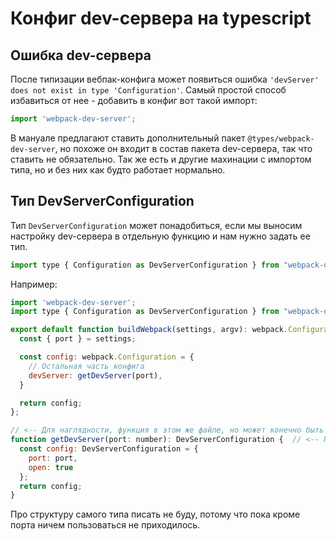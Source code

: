 # Конфиг dev-сервера на typescript

## Ошибка dev-сервера

После типизации вебпак-конфига может появиться ошибка `'devServer' does not exist in type 'Configuration'`. Самый простой способ избавиться от нее - добавить в конфиг вот такой импорт:

```javascript
import 'webpack-dev-server';
```

В мануале предлагают ставить дополнительный пакет `@types/webpack-dev-server`, но похоже он входит в состав пакета dev-сервера, так что ставить не обязательно. Так же есть и другие махинации с импортом типа, но и без них как будто работает нормально.

## Тип DevServerConfiguration

Тип `DevServerConfiguration` может понадобиться, если мы выносим настройку dev-сервера в отдельную функцию и нам нужно задать ее тип.

```javascript
import type { Configuration as DevServerConfiguration } from "webpack-dev-server";
```

Например:

```javascript
import 'webpack-dev-server';
import type { Configuration as DevServerConfiguration } from "webpack-dev-server";  // <-- Импортируем тип

export default function buildWebpack(settings, argv): webpack.Configuration {
  const { port } = settings;

  const config: webpack.Configuration = {
    // Остальная часть конфига
    devServer: getDevServer(port),
  }

  return config;
};

// <-- Для наглядности, функция в этом же файле, но может конечно быть и в отдельном.
function getDevServer(port: number): DevServerConfiguration {  // <-- Пользуемся типом DevServerConfiguration
  const config: DevServerConfiguration = {
    port: port,
    open: true
  };
  return config;
}
```

Про структуру самого типа писать не буду, потому что пока кроме порта ничем пользоваться не приходилось.

